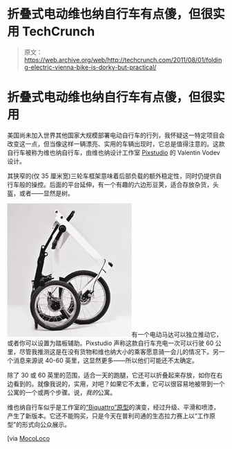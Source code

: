 # 折叠式电动维也纳自行车有点傻，但很实用 TechCrunch

> 原文：<https://web.archive.org/web/http://techcrunch.com/2011/08/01/folding-electric-vienna-bike-is-dorky-but-practical/>

# 折叠式电动维也纳自行车有点傻，但很实用

美国尚未加入世界其他国家大规模部署电动自行车的行列，我怀疑这一特定项目会改变这一点，但当像这样一辆漂亮、实用的车辆出现时，它总是值得注意的。这款自行车被称为维也纳自行车，由维也纳设计工作室 [Pixstudio](https://web.archive.org/web/20230203084035/http://pixstudio.net/) 的 Valentin Vodev 设计。

其狭窄的(仅 35 厘米宽)三轮车框架意味着后部负载的额外稳定性，同时仍提供自行车般的操控。后面的平台延伸，有一个有趣的六边形豆荚，适合存放杂货，头盔，或者——显然是树。

![](img/6afc2c2ddf4293ec9222f99c960d802c.png "vienna_bike_valentin_vodev_5b")有一个电动马达可以独立推动它，或者你可以设置为踏板辅助。Pixstudio 声称这款自行车充电一次可以行驶 60 公里，尽管我推测这是在没有货物和维也纳大小的乘客愿意骑一会儿的情况下。另一个消息来源说 40-60 英里，这显然更多——所以他们可能还不太确定。

除了 30 或 60 英里的范围，适合一天的跑腿，它还可以折叠起来存放，如你在右边看到的。就像我说的，实用，对吧？如果它不太重，它可以很容易地被带到一个公寓的一个或两个步骤。说，*我的*公寓。

维也纳自行车似乎是工作室的[“Biquattro”原型](https://web.archive.org/web/20230203084035/http://pixstudio.net/transportation.html)的演变，经过升级、平滑和喷漆，产生了新版本。它还不能购买，只是今天在普利司通的生态拉力赛上以“工作原型”的形式向公众展示。

[via [MocoLoco](https://web.archive.org/web/20230203084035/http://mocoloco.com/archives/024695.php)